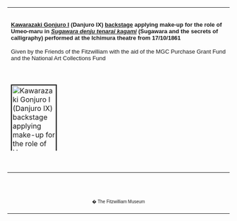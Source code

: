 <html>

<head>

<title>Info</title>
</head>



<div align="center">
  <center>
  <table border="0" width="100%" cellpadding="0" cellspacing="4" height="325">
    <tr>
      <td width="100%" height="29">
      </td>
    </tr>
    <tr>
      <td width="100%" height="30">
      <b><font face="Arial" size="2"><a href="Group18.htm">Kawarazaki Gonjuro I</a> (Danjuro
      IX) <a href="Group13.htm"> backstage</a> applying make-up for the role of Umeo-maru in <i><a href="Group3.htm">Sugawara
      denju tenarai kagami</a></i> (Sugawara and the secrets of calligraphy)
      performed at the Ichimura theatre from 17/10/1861</font></b><font FACE="Arial" SIZE="2">
      <p>Given by the Friends of the Fitzwilliam with the aid of the MGC
      Purchase Grant Fund and the National Art Collections Fund&nbsp;</font>
      </td>
    </tr>
    <tr>
      <td width="100%" height="30">
      </td>
    </tr>
    <tr>
      <td width="100%" height="30">
      <a href="KUN/kunp87.htm"><img border="2" src="P.87-1999_small2.jpg" alt="Kawarazaki Gonjuro I (Danjuro IX) backstage applying make-up for the role of Umeo-maru i" width="100" height="149"></a>
      </td>
    </tr>
    <tr>
      <td width="100%" height="30">
      </td>
    </tr>
    <tr>
      <td width="100%" height="30">
      <font FACE="Arial" size="2">Published in 12/1861. Kunisada designed
      several prints in connection with this performance, three of which are
      displayed in this case. Umeo-maru is one of the prime examples of the <i>aragoto</i>
      or 'rough-stuff' style of kabuki role, with appropriately fierce red
      make-up (<i>nipponsujigama</i>) applied on a white base, and an
      extravagant wig (seen on the wig-stand) with high pom-pom and spoke-like
      projections on either side, known as the <i>kuruma bin</i> (carriage
      sidelocks). Gonjuro I can be seen as <a href="KUN/kunp86.htm">Umeo-maru</a>
      in another print in this exhibition.</font>
      </td>
    </tr>
  </table>
  </center>
</div>
<p>&nbsp;</p>
<div align="center">
  <center>
  <table border="0" cellpadding="0" width="100%" cellspacing="4">
    <tr>
      <td width="26%">
        <p align="center"><br>
        <br>
        <font FACE="Arial" size="1">� The Fitzwilliam Museum</font></p>
      </td>
    </tr>
  </table>
  </center>
</div>
</body>
</html>
